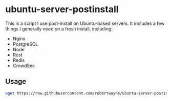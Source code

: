 # ubuntu-server-postinstall

This is a script I use post-install on Ubuntu-based servers. It includes a few things I generally need on a fresh install, including:

- Nginx
- PostgreSQL
- Node
- Rust
- Redis
- CrowdSec

## Usage

```bash
wget https://raw.githubusercontent.com/robertwayne/ubuntu-server-postinstall/main/src/install.sh | sh
```
